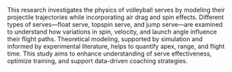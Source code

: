This research investigates the physics of volleyball serves by modeling their projectile trajectories while incorporating air drag and spin effects. Different types of serves—float serve, topspin serve, and jump serve—are examined to understand how variations in spin, velocity, and launch angle influence their flight paths. Theoretical modeling, supported by simulation and informed by experimental literature, helps to quantify apex, range, and flight time. This study aims to enhance understanding of serve effectiveness, optimize training, and support data-driven coaching strategies.

